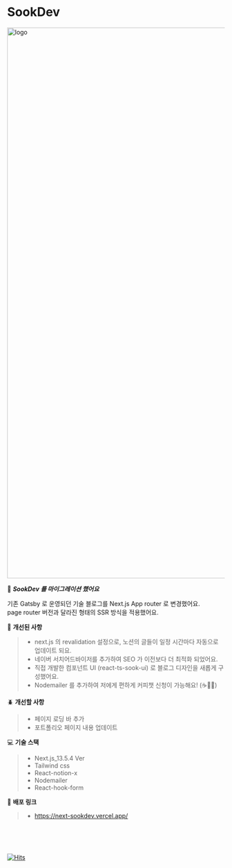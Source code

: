 # SookDev

<img width="1272" alt="logo" src="https://github.com/22sook00/next-sook-blog/assets/80618616/d3f18345-b1ec-402a-8624-1bd4f5eb782a">


🎉 **_SookDev 를 마이그레이션 했어요_** <br/>


기존 Gatsby 로 운영되던 기술 블로그를 Next.js App router 로 변경했어요. <br/>
page router 버전과 달라진 형태의 SSR 방식을 적용했어요. 

🚀 **개선된 사항**
> - next.js 의 revalidation 설정으로, 노션의 글들이 일정 시간마다 자동으로 업데이트 되요.
> - 네이버 서치어드바이저를 추가하여 SEO 가 이전보다 더 최적화 되었어요.
> - 직접 개발한 컴포넌트 UI (react-ts-sook-ui) 로 블로그 디자인을 새롭게 구성했어요.
> - Nodemailer 를 추가하여 저에게 편하게 커피챗 신청이 가능해요! (☕️🙏🏻)

🪲 **개선할 사항**
> - 페이지 로딩 바 추가
> - 포트폴리오 페이지 내용 업데이트 


💻 **기술 스택**
>- Next.js_13.5.4 Ver
>- Tailwind css
>- React-notion-x
>- Nodemailer
>- React-hook-form

🔗 **배포 링크**

>-  https://next-sookdev.vercel.app/

<br/>
<br/>
<br/>

[![Hits](https://hits.seeyoufarm.com/api/count/incr/badge.svg?url=https%3A%2F%2Fnext-sookdev.vercel.app&count_bg=%232B96ED&title_bg=%23334155&icon=github.svg&icon_color=%23F4F6F8&title=Thx+%F0%9F%A9%B5&edge_flat=true)](https://hits.seeyoufarm.com)
